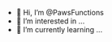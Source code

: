 - 👋 Hi, I’m @PawsFunctions
- 👀 I’m interested in ...
- 🌱 I’m currently learning ...


<!---
PawsFunctions/PawsFunctions is a ✨ special ✨ repository because its `README.md` (this file) appears on your GitHub profile.
You can click the Preview link to take a look at your changes.
--->
